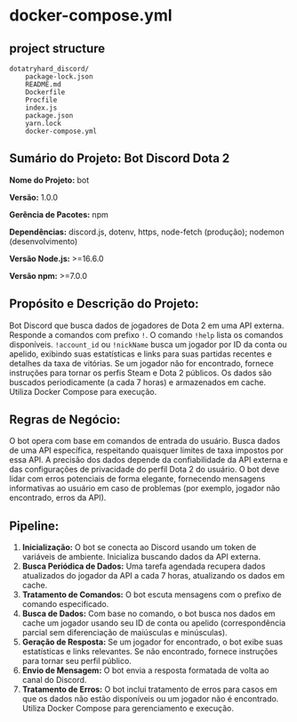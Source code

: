 
# docker-compose.yml                
## project structure
```                    
dotatryhard_discord/
    package-lock.json
    README.md
    Dockerfile
    Procfile
    index.js
    package.json
    yarn.lock
    docker-compose.yml                
```
## Sumário do Projeto: Bot Discord Dota 2

**Nome do Projeto:** bot

**Versão:** 1.0.0

**Gerência de Pacotes:** npm

**Dependências:** discord.js, dotenv, https, node-fetch (produção); nodemon (desenvolvimento)

**Versão Node.js:** >=16.6.0

**Versão npm:** >=7.0.0


## Propósito e Descrição do Projeto:

Bot Discord que busca dados de jogadores de Dota 2 em uma API externa. Responde a comandos com prefixo `!`. O comando `!help` lista os comandos disponíveis. `!account_id` ou `!nickName` busca um jogador por ID da conta ou apelido, exibindo suas estatísticas e links para suas partidas recentes e detalhes da taxa de vitórias. Se um jogador não for encontrado, fornece instruções para tornar os perfis Steam e Dota 2 públicos. Os dados são buscados periodicamente (a cada 7 horas) e armazenados em cache.  Utiliza Docker Compose para execução.


## Regras de Negócio:

O bot opera com base em comandos de entrada do usuário. Busca dados de uma API específica, respeitando quaisquer limites de taxa impostos por essa API. A precisão dos dados depende da confiabilidade da API externa e das configurações de privacidade do perfil Dota 2 do usuário. O bot deve lidar com erros potenciais de forma elegante, fornecendo mensagens informativas ao usuário em caso de problemas (por exemplo, jogador não encontrado, erros da API).


## Pipeline:

1. **Inicialização:** O bot se conecta ao Discord usando um token de variáveis de ambiente. Inicializa buscando dados da API externa.
2. **Busca Periódica de Dados:** Uma tarefa agendada recupera dados atualizados do jogador da API a cada 7 horas, atualizando os dados em cache.
3. **Tratamento de Comandos:** O bot escuta mensagens com o prefixo de comando especificado.
4. **Busca de Dados:** Com base no comando, o bot busca nos dados em cache um jogador usando seu ID de conta ou apelido (correspondência parcial sem diferenciação de maiúsculas e minúsculas).
5. **Geração de Resposta:** Se um jogador for encontrado, o bot exibe suas estatísticas e links relevantes. Se não encontrado, fornece instruções para tornar seu perfil público.
6. **Envio de Mensagem:** O bot envia a resposta formatada de volta ao canal do Discord.
7. **Tratamento de Erros:** O bot inclui tratamento de erros para casos em que os dados não estão disponíveis ou um jogador não é encontrado.  Utiliza Docker Compose para gerenciamento e execução.
                
                
